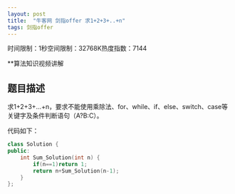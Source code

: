 ```yaml
---
layout: post
title:  "牛客网 剑指offer 求1+2+3+..+n"
tags: 剑指offer
---
```

时间限制：1秒空间限制：32768K热度指数：7144

**算法知识视频讲解

## 题目描述

求1+2+3+...+n，要求不能使用乘除法、for、while、if、else、switch、case等关键字及条件判断语句（A?B:C）。

代码如下：

```c++
class Solution {
public:
    int Sum_Solution(int n) {
        if(n==1)return 1;
        return n+Sum_Solution(n-1);
    }
};
```

